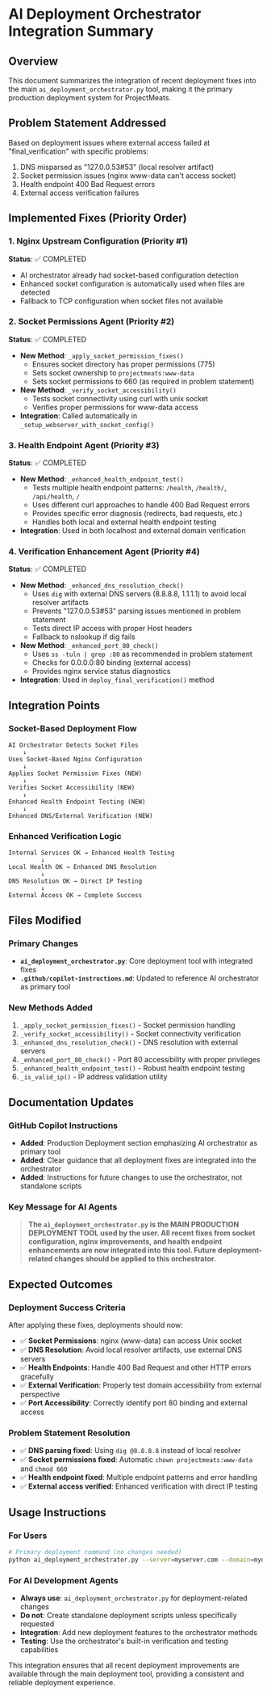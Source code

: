 # AI Deployment Orchestrator Integration Summary

## Overview
This document summarizes the integration of recent deployment fixes into the main `ai_deployment_orchestrator.py` tool, making it the primary production deployment system for ProjectMeats.

## Problem Statement Addressed
Based on deployment issues where external access failed at "final_verification" with specific problems:
1. DNS misparsed as "127.0.0.53#53" (local resolver artifact)
2. Socket permission issues (nginx www-data can't access socket)
3. Health endpoint 400 Bad Request errors
4. External access verification failures

## Implemented Fixes (Priority Order)

### 1. Nginx Upstream Configuration (Priority #1)
**Status**: ✅ COMPLETED
- AI orchestrator already had socket-based configuration detection
- Enhanced socket configuration is automatically used when files are detected
- Fallback to TCP configuration when socket files not available

### 2. Socket Permissions Agent (Priority #2) 
**Status**: ✅ COMPLETED
- **New Method**: `_apply_socket_permission_fixes()`
  - Ensures socket directory has proper permissions (775)
  - Sets socket ownership to `projectmeats:www-data`
  - Sets socket permissions to 660 (as required in problem statement)
- **New Method**: `_verify_socket_accessibility()`
  - Tests socket connectivity using curl with unix socket
  - Verifies proper permissions for www-data access
- **Integration**: Called automatically in `_setup_webserver_with_socket_config()`

### 3. Health Endpoint Agent (Priority #3)
**Status**: ✅ COMPLETED  
- **New Method**: `_enhanced_health_endpoint_test()`
  - Tests multiple health endpoint patterns: `/health`, `/health/`, `/api/health`, `/`
  - Uses different curl approaches to handle 400 Bad Request errors
  - Provides specific error diagnosis (redirects, bad requests, etc.)
  - Handles both local and external health endpoint testing
- **Integration**: Used in both localhost and external domain verification

### 4. Verification Enhancement Agent (Priority #4)
**Status**: ✅ COMPLETED
- **New Method**: `_enhanced_dns_resolution_check()`
  - Uses `dig` with external DNS servers (8.8.8.8, 1.1.1.1) to avoid local resolver artifacts
  - Prevents "127.0.0.53#53" parsing issues mentioned in problem statement
  - Tests direct IP access with proper Host headers
  - Fallback to nslookup if dig fails
- **New Method**: `_enhanced_port_80_check()`
  - Uses `ss -tuln | grep :80` as recommended in problem statement
  - Checks for 0.0.0.0:80 binding (external access)
  - Provides nginx service status diagnostics
- **Integration**: Used in `deploy_final_verification()` method

## Integration Points

### Socket-Based Deployment Flow
```
AI Orchestrator Detects Socket Files 
    ↓
Uses Socket-Based Nginx Configuration
    ↓
Applies Socket Permission Fixes (NEW)
    ↓
Verifies Socket Accessibility (NEW)
    ↓
Enhanced Health Endpoint Testing (NEW)
    ↓
Enhanced DNS/External Verification (NEW)
```

### Enhanced Verification Logic
```
Internal Services OK → Enhanced Health Testing
         ↓
Local Health OK → Enhanced DNS Resolution  
         ↓
DNS Resolution OK → Direct IP Testing
         ↓
External Access OK → Complete Success
```

## Files Modified

### Primary Changes
- **`ai_deployment_orchestrator.py`**: Core deployment tool with integrated fixes
- **`.github/copilot-instructions.md`**: Updated to reference AI orchestrator as primary tool

### New Methods Added
1. `_apply_socket_permission_fixes()` - Socket permission handling
2. `_verify_socket_accessibility()` - Socket connectivity verification  
3. `_enhanced_dns_resolution_check()` - DNS resolution with external servers
4. `_enhanced_port_80_check()` - Port 80 accessibility with proper privileges
5. `_enhanced_health_endpoint_test()` - Robust health endpoint testing
6. `_is_valid_ip()` - IP address validation utility

## Documentation Updates

### GitHub Copilot Instructions
- **Added**: Production Deployment section emphasizing AI orchestrator as primary tool
- **Added**: Clear guidance that all deployment fixes are integrated into the orchestrator
- **Added**: Instructions for future changes to use the orchestrator, not standalone scripts

### Key Message for AI Agents
> **The `ai_deployment_orchestrator.py` is the MAIN PRODUCTION DEPLOYMENT TOOL used by the user. All recent fixes from socket configuration, nginx improvements, and health endpoint enhancements are now integrated into this tool. Future deployment-related changes should be applied to this orchestrator.**

## Expected Outcomes

### Deployment Success Criteria
After applying these fixes, deployments should now:
- ✅ **Socket Permissions**: nginx (www-data) can access Unix socket
- ✅ **DNS Resolution**: Avoid local resolver artifacts, use external DNS servers  
- ✅ **Health Endpoints**: Handle 400 Bad Request and other HTTP errors gracefully
- ✅ **External Verification**: Properly test domain accessibility from external perspective
- ✅ **Port Accessibility**: Correctly identify port 80 binding and external access

### Problem Statement Resolution
- ✅ **DNS parsing fixed**: Using `dig @8.8.8.8` instead of local resolver
- ✅ **Socket permissions fixed**: Automatic `chown projectmeats:www-data` and `chmod 660`
- ✅ **Health endpoint fixed**: Multiple endpoint patterns and error handling
- ✅ **External access verified**: Enhanced verification with direct IP testing

## Usage Instructions

### For Users
```bash
# Primary deployment command (no changes needed)
python ai_deployment_orchestrator.py --server=myserver.com --domain=mydomain.com --auto
```

### For AI Development Agents
- **Always use**: `ai_deployment_orchestrator.py` for deployment-related changes
- **Do not**: Create standalone deployment scripts unless specifically requested
- **Integration**: Add new deployment features to the orchestrator methods
- **Testing**: Use the orchestrator's built-in verification and testing capabilities

This integration ensures that all recent deployment improvements are available through the main deployment tool, providing a consistent and reliable deployment experience.